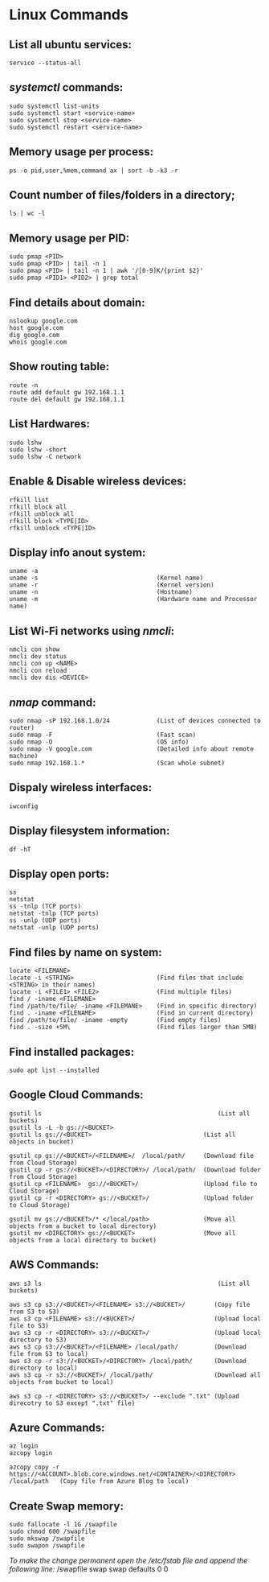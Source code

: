 # Linux Commands

## List all ubuntu services:
    service --status-all

## *systemctl* commands:
    sudo systemctl list-units
    sudo systemctl start <service-name>
    sudo systemctl stop <service-name>
    sudo systemctl restart <service-name>

## Memory usage per process:
    ps -o pid,user,%mem,command ax | sort -b -k3 -r

## Count number of files/folders in a directory;
    ls | wc -l

## Memory usage per PID:
    sudo pmap <PID>
    sudo pmap <PID> | tail -n 1
    sudo pmap <PID> | tail -n 1 | awk '/[0-9]K/{print $2}'
    sudo pmap <PID1> <PID2> | grep total

## Find details about domain:
    nslookup google.com
    host google.com
    dig google.com
    whois google.com

## Show routing table:
    route -n
    route add default gw 192.168.1.1
    route del default gw 192.168.1.1

## List Hardwares:
    sudo lshw
    sudo lshw -short
    sudo lshw -C network

## Enable & Disable wireless devices:
    rfkill list
    rfkill block all
    rfkill unblock all
    rfkill block <TYPE|ID>
    rfkill unblock <TYPE|ID>

## Display info anout system:
    uname -a
    uname -s                                 (Kernel name)
    uname -r                                 (Kernel version)
    uname -n                                 (Hostname)
    uname -m                                 (Hardware name and Processor name)

## List Wi-Fi networks using *nmcli*:
    nmcli con show
    nmcli dev status
    nmcli con up <NAME>
    nmcli con reload
    nmcli dev dis <DEVICE>

## *nmap* command:
    sudo nmap -sP 192.168.1.0/24             (List of devices connected to router)
    sudo nmap -F                             (Fast scan)
    sudo nmap -O                             (OS info)
    sudo nmap -V google.com                  (Detailed info about remote machine)
    sudo nmap 192.168.1.*                    (Scan whole subnet)

## Dispaly wireless interfaces:
    iwconfig

## Display filesystem information:
    df -hT

## Display open ports:
    ss 
    netstat
    ss -tnlp (TCP ports)
    netstat -tnlp (TCP ports)
    ss -unlp (UDP ports)
    netstat -unlp (UDP ports)

## Find files by name on system:
    locate <FILEMANE>
    locate -i <STRING>                       (Find files that include <STRING> in their names)
    locate -i <FILE1> <FILE2>                (Find multiple files)
    find / -iname <FILEMANE>   
    find /path/to/file/ -iname <FILEMANE>    (Find in specific directory)
    find . -iname <FILENAME>                 (Find in current directory)
    find /path/to/file/ -iname -empty        (Find empty files)
    find . -size +5M\                        (Find files larger than 5MB)

## Find installed packages:
    sudo apt list --installed

## Google Cloud Commands:
    gsutil ls                                                 (List all buckets)
    gsutil ls -L -b gs://<BUCKET>
    gsutil ls gs://<BUCKET>                               (List all objects in bucket)

    gsutil cp gs://<BUCKET>/<FILENAME>/  /local/path/     (Download file from Cloud Storage)
    gsutil cp -r gs://<BUCKET>/<DIRECTORY>/ /local/path/  (Download folder from Cloud Storage)
    gsutil cp <FILENAME>  gs://<BUCKET>/                  (Upload file to Cloud Storage)
    gsutil cp -r <DIRECTORY> gs://<BUCKET>/               (Upload folder to Cloud Storage)

    gsutil mv gs://<BUCKET>/* </local/path>               (Move all objects from a bucket to local directory)
    gsutil mv <DIRECTORY> gs://<BUCKET>                   (Move all objects from a local directory to bucket)

## AWS Commands:
    aws s3 ls                                                 (List all buckets)

    aws s3 cp s3://<BUCKET>/<FILENAME> s3://<BUCKET>/        (Copy file from S3 to S3)
    aws s3 cp <FILENAME> s3://<BUCKET>/                      (Upload local file to S3)
    aws s3 cp -r <DIRECTORY> s3://<BUCKET>/                  (Upload local directory to S3)
    aws s3 cp s3://<BUCKET>/<FILENAME> /local/path/          (Download file from S3 to local)
    aws s3 cp -r s3://<BUCKET>/<DIRECTORY> /local/path/      (Download directory to local)
    aws s3 cp -r s3://<BUCKET>/ /local/path/                 (Download all objects from bucket to local)

    aws s3 cp -r <DIRECTORY> s3://<BUCKET>/ --exclude ".txt" (Upload direcotry to S3 except ".txt" file)

## Azure Commands:
    az login                               
    azcopy login  

    azcopy copy -r https://<ACCOUNT>.blob.core.windows.net/<CONTAINER>/<DIRECTORY> /local/path   (Copy file from Azure Blog to local)

## Create Swap memory:
    sudo fallocate -l 1G /swapfile
    sudo chmod 600 /swapfile
    sudo mkswap /swapfile
    sudo swapon /swapfile

*To make the change permanent open the /etc/fstab file and append the following line:*
    /swapfile swap swap defaults 0 0